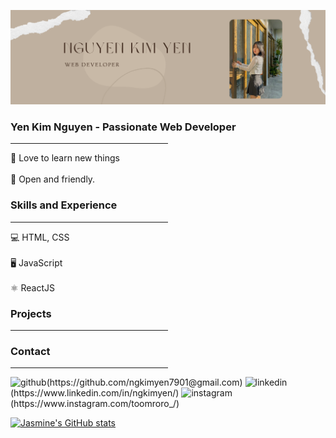 ![githubcover](https://github.com/ngkimyen/ngkimyen/blob/main/github%20cover.png)

### Yen Kim Nguyen - Passionate Web Developer
<hr style="width:50%">
   💫 Love to learn new things
   <br></br>
   💫 Open and friendly. 
  
### Skills and Experience 
<hr style="width:50%">
💻 HTML, CSS  
 <br></br>
🖥 JavaScript    
<br></br>
⚛️ ReactJS

### Projects 
<hr style="width:50%">
   

### Contact 
<hr style="width:50%">
<img src='https://cdn.jsdelivr.net/npm/simple-icons@3.0.1/icons/github.svg' alt='github' height='40'>(https://github.com/ngkimyen7901@gmail.com)  
<img src='https://cdn.jsdelivr.net/npm/simple-icons@3.0.1/icons/linkedin.svg' alt='linkedin' height='40'>(https://www.linkedin.com/in/ngkimyen/)  
<img src='https://cdn.jsdelivr.net/npm/simple-icons@3.0.1/icons/instagram.svg' alt='instagram' height='40'>(https://www.instagram.com/toomroro_/)  

[![Jasmine's GitHub stats](https://github-readme-stats.vercel.app/api?username=ngkimyen)](https://github.com/anuraghazra/github-readme-stats)





